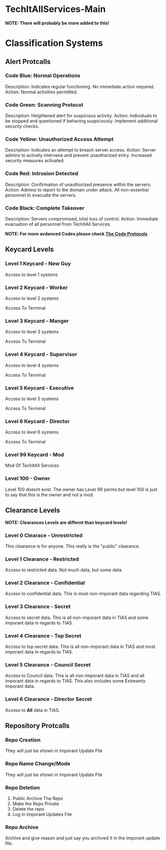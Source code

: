 # TechItAllServices-Main

**NOTE: There will probably be more added to this!**

# Classification Systems

## Alert Protcalls
### Code Blue: Normal Operations

Description: Indicates regular functioning. No immediate action required. Action: Normal activities permitted.

### Code Green: Scanning Protocol

Description: Heightened alert for suspicious activity. Action: Individuals to be stopped and questioned if behaving suspiciously. Implement additional security checks.

### Code Yellow: Unauthorized Access Attempt

Description: Indicates an attempt to breach server access. Action: Server admins to actively intervene and prevent unauthorized entry. Increased security measures activated.

### Code Red: Intrusion Detected

Description: Confirmation of unauthorized presence within the servers. Action: Admins to report to the domain under attack. All non-essential personnel to evacuate the servers.

### Code Black: Complete Takeover

Description: Servers compromised, total loss of control. Action: Immediate evacuation of all personnel from TechItAll Services.


**NOTE: For more avdanced Codes please check [The Code Protocols](https://github.com/TechItAllServices/TechItAllServices-Main/blob/main/protocols/code_protocols.md)**


## Keycard Levels
### Level 1 Keycard - New Guy

Access to level 1 systems

### Level 2 Keycard - Worker

Access to level 2 systems

Access To Terminal

### Level 3 Keycard - Manger

Access to level 3 systems

Access To Terminal

### Level 4 Keycard - Supervisor

Access to level 4 systems

Access To Terminal

### Level 5 Keycard - Executive

Access to level 5 systems

Access To Terminal

### Level 6 Keycard - Director

Access to level 6 systems

Access To Terminal

### Level 99 Keycard - Mod

Mod Of TechItAll Services

### Level 100 - Owner

Level 100 doesnt exist. The owner has Level 99 perms but level 100 is just to say that this is the owner and not a mod.


## Clearance Levels
**NOTE: Clearances Levels are differnt than keycard levels!**

### Level 0 Clearace - Unrestricted
This clearance is for anyone. This really is the "public" clearance.

### Level 1 Clearance - Restricted
Access to restricted data. Not much data, but some data.

### Level 2 Clearance - Confidential
Access to confidential data. This is most non-imporant data regarding TIAS.

### Level 3 Clearance - Secret
Access to secret data. This is all non-imporant data in TIAS and some imporant data in regards to TIAS.

### Level 4 Clearance - Top Secret
Access to top secret data. This is all non-imporant data in TIAS and most imporant data in regards to TIAS.

### Level 5 Clearance - Council Secret
Access to Council data. This is all non-imporant data in TIAS and all imporant data in regards to TIAS. This also includes some Extreamly imporant data.

### Level 6 Clearance - Director Secret
Access to **All** data in TIAS.

## Repository Protcalls

### Repo Creation

They will just be shown in Imporant Update File

### Repo Name Change/Mode

They will just be shown in Imporant Update File

### Repo Deletion
1. Public Archive The Repo
2. Make the Repo Private
3. Delete the repo
4. Log in Imporant Updates File

### Repo Archive
Archive and give reason and just say you archived it in the imporant update file.
